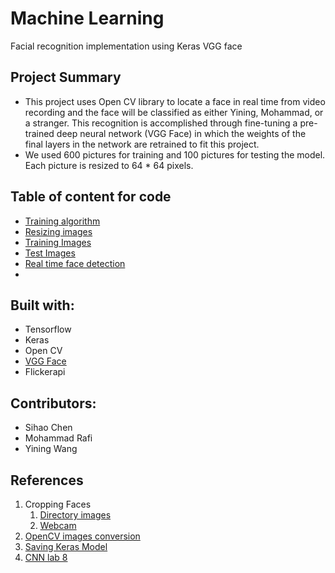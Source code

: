 # Machine Learning
Facial recognition implementation using Keras VGG face

## Project Summary
* This project uses Open CV library to locate a face in real time from video recording and the face will be classified as either Yining, Mohammad, or a stranger. This recognition is accomplished through fine-tuning a pre-trained deep neural network (VGG Face) in which the weights of the final layers in the network are retrained to fit this project.
* We used 600 pictures for training and 100 pictures for testing the model. Each picture is resized to 64 * 64 pixels.

## Table of content for code
* [Training algorithm](https://github.com/YinWang3026/MLProj/blob/master/Detailed_Proj.ipynb)
* [Resizing images](https://github.com/YinWang3026/MLProj/blob/master/Resizing.ipynb)
* [Training Images](https://github.com/YinWang3026/MLProj/blob/master/train.zip)
* [Test Images](https://github.com/YinWang3026/MLProj/blob/master/train.zip)
* [Real time face detection](https://github.com/YinWang3026/MLProj/blob/master/facecam_detection.py)
*
## Built with:
 * Tensorflow
 * Keras
 * Open CV
 * [VGG Face](https://github.com/rcmalli/keras-vggface)
 * Flickerapi
 
## Contributors:
* Sihao Chen
* Mohammad Rafi
* Yining Wang

## References
1. Cropping Faces
   1. [Directory images](https://codereview.stackexchange.com/questions/156736/cropping-faces-from-images-in-a-directory)
   2. [Webcam](https://realpython.com/face-detection-in-python-using-a-webcam/)
2. [OpenCV images conversion](https://aboveintelligent.com/face-recognition-with-keras-and-opencv-2baf2a83b799)
3. [Saving Keras Model](https://machinelearningmastery.com/save-load-keras-deep-learning-models/)
4. [CNN lab 8](https://github.com/sdrangan/introml/blob/master/unit08_cnn/lab08_fine_tune_partial.ipynb)
